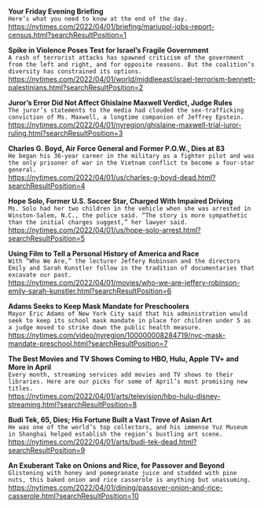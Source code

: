 **Your Friday Evening Briefing**\
`Here’s what you need to know at the end of the day.`\
https://nytimes.com/2022/04/01/briefing/mariupol-jobs-report-census.html?searchResultPosition=1

**Spike in Violence Poses Test for Israel’s Fragile Government**\
`A rash of terrorist attacks has spawned criticism of the government from the left and right, and for opposite reasons. But the coalition’s diversity has constrained its options.`\
https://nytimes.com/2022/04/01/world/middleeast/israel-terrorism-bennett-palestinians.html?searchResultPosition=2

**Juror’s Error Did Not Affect Ghislaine Maxwell Verdict, Judge Rules**\
`The juror’s statements to the media had clouded the sex-trafficking conviction of Ms. Maxwell, a longtime companion of Jeffrey Epstein.`\
https://nytimes.com/2022/04/01/nyregion/ghislaine-maxwell-trial-juror-ruling.html?searchResultPosition=3

**Charles G. Boyd, Air Force General and Former P.O.W., Dies at 83**\
`He began his 36-year career in the military as a fighter pilot and was the only prisoner of war in the Vietnam conflict to become a four-star general.`\
https://nytimes.com/2022/04/01/us/charles-g-boyd-dead.html?searchResultPosition=4

**Hope Solo, Former U.S. Soccer Star, Charged With Impaired Driving**\
`Ms. Solo had her two children in the vehicle when she was arrested in Winston-Salem, N.C., the police said. “The story is more sympathetic than the initial charges suggest,” her lawyer said.`\
https://nytimes.com/2022/04/01/us/hope-solo-arrest.html?searchResultPosition=5

**Using Film to Tell a Personal History of America and Race**\
`With “Who We Are,” the lecturer Jeffery Robinson and the directors Emily and Sarah Kunstler follow in the tradition of documentaries that excavate our past.`\
https://nytimes.com/2022/04/01/movies/who-we-are-jeffery-robinson-emily-sarah-kunstler.html?searchResultPosition=6

**Adams Seeks to Keep Mask Mandate for Preschoolers**\
`Mayor Eric Adams of New York City said that his administration would seek to keep its school mask mandate in place for children under 5 as a judge moved to strike down the public health measure.`\
https://nytimes.com/video/nyregion/100000008284719/nyc-mask-mandate-preschool.html?searchResultPosition=7

**The Best Movies and TV Shows Coming to HBO, Hulu, Apple TV+ and More in April**\
`Every month, streaming services add movies and TV shows to their libraries. Here are our picks for some of April’s most promising new titles.`\
https://nytimes.com/2022/04/01/arts/television/hbo-hulu-disney-streaming.html?searchResultPosition=8

**Budi Tek, 65, Dies; His Fortune Built a Vast Trove of Asian Art**\
`He was one of the world’s top collectors, and his immense Yuz Museum in Shanghai helped establish the region’s bustling art scene.`\
https://nytimes.com/2022/04/01/arts/budi-tek-dead.html?searchResultPosition=9

**An Exuberant Take on Onions and Rice, for Passover and Beyond**\
`Glistening with honey and pomegranate juice and studded with pine nuts, this baked onion and rice casserole is anything but unassuming.`\
https://nytimes.com/2022/04/01/dining/passover-onion-and-rice-casserole.html?searchResultPosition=10

